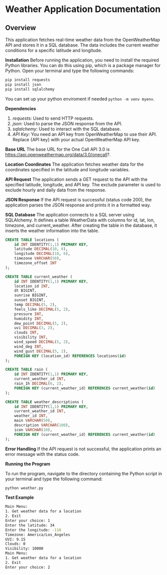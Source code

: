# Weather Application Documentation

## Overview

This application fetches real-time weather data from the OpenWeatherMap API and stores it in a SQL database. The data includes the current weather conditions for a specific latitude and longitude.

**Installation**
Before running the application, you need to install the required Python libraries. You can do this using pip, which is a package manager for Python. Open your terminal and type the following commands:

```bash
pip install requests
pip install json
pip install sqlalchemy
```

You can set up your python enviroment if needed `python -m venv myenv`. 

**Dependencies**

1. *requests*: Used to send HTTP requests.
2. *json:* Used to parse the JSON response from the API.
3. *sqlalchemy:* Used to interact with the SQL database.
4. *API Key:* You need an API key from OpenWeatherMap to use their API. Replace {API key} with your actual OpenWeatherMap API key.

**Base URL**
The base URL for the One Call API 3.0 is https://api.openweathermap.org/data/3.0/onecall?.

**Location Coordinates**
The application fetches weather data for the coordinates specified in the latitude and longitude variables.

**API Request**
The application sends a GET request to the API with the specified latitude, longitude, and API key. The exclude parameter is used to exclude hourly and daily data from the response.

**JSON Response**
If the API request is successful (status code 200), the application parses the JSON response and prints it in a formatted way.

**SQL Database**
The application connects to a SQL server using SQLAlchemy. It defines a table WeatherData with columns for id, lat, lon, timezone, and current_weather. After creating the table in the database, it inserts the weather information into the table.

```sql
CREATE TABLE locations (
    id INT IDENTITY(1,1) PRIMARY KEY,
    latitude DECIMAL(10, 6),
    longitude DECIMAL(10, 6),
    timezone VARCHAR(50),
    timezone_offset INT
);

CREATE TABLE current_weather (
    id INT IDENTITY(1,1) PRIMARY KEY,
    location_id INT,
    dt BIGINT,
    sunrise BIGINT,
    sunset BIGINT,
    temp DECIMAL(5, 2),
    feels_like DECIMAL(5, 2),
    pressure INT,
    humidity INT,
    dew_point DECIMAL(5, 2),
    uvi DECIMAL(3, 2),
    clouds INT,
    visibility INT,
    wind_speed DECIMAL(5, 2),
    wind_deg INT,
    wind_gust DECIMAL(5, 2),
    FOREIGN KEY (location_id) REFERENCES locations(id)
);

CREATE TABLE rain (
    id INT IDENTITY(1,1) PRIMARY KEY,
    current_weather_id INT,
    rain_1h DECIMAL(6, 2),
    FOREIGN KEY (current_weather_id) REFERENCES current_weather(id)
);

CREATE TABLE weather_descriptions (
    id INT IDENTITY(1,1) PRIMARY KEY,
    current_weather_id INT,
    weather_id INT,
    main VARCHAR(50),
    description VARCHAR(100),
    icon VARCHAR(10),
    FOREIGN KEY (current_weather_id) REFERENCES current_weather(id)
);
```

**Error Handling**
If the API request is not successful, the application prints an error message with the status code.


**Running the Program**

To run the program, navigate to the directory containing the Python script in your terminal and type the following command:

```bash
python weather.py
```

**Test Example**

```bash
Main Menu:
1. Get weather data for a location
2. Exit
Enter your choice: 1
Enter the latitude: 34
Enter the longitude: -118
Timezone: America/Los_Angeles
UVI: 9.15
Clouds: 0
Visibility: 10000
Main Menu:
1. Get weather data for a location
2. Exit
Enter your choice: 2
```
